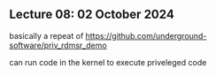 ## Lecture 08: 02 October 2024

basically a repeat of <https://github.com/underground-software/priv_rdmsr_demo>

can run code in the kernel to execute priveleged code
